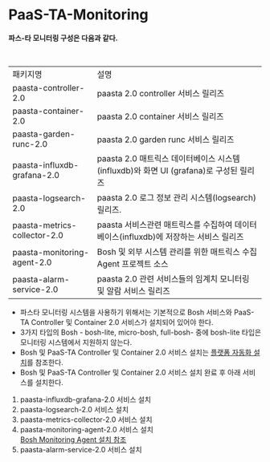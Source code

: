 # PaaS-TA-Monitoring

**파스-타 모니터링 구성은 다음과 같다.**

<table>
<tr>
  <td>패키지명</td>
  <td>설명</td>
</tr>
<tr>
  <td>paasta-controller-2.0</td>
  <td>paasta 2.0 controller 서비스 릴리즈</td>
</tr>
<tr>
  <td>paasta-container-2.0</td>
  <td>paasta 2.0 container 서비스 릴리즈</td>
</tr>
<tr>
  <td>paasta-garden-runc-2.0</td>
  <td>paasta 2.0 garden runc 서비스 릴리즈</td>
</tr>
<tr>
  <td>paasta-influxdb-grafana-2.0</td>
  <td>paasta 2.0 매트릭스 데이터베이스 시스템(influxdb)와 화면 UI (grafana)로 구성된 릴리즈 </td>
</tr>
<tr>
  <td>paasta-logsearch-2.0</td>
  <td>paasta 2.0 로그 정보 관리 시스템(logsearch) 릴리즈.</td>
</tr>
<tr>
  <td>paasta-metrics-collector-2.0</td>
  <td>paasta 서비스관련 매트릭스를 수집하여 데이터베이스(influxdb)에 저장하는 서비스 릴리즈</td>
</tr>
<tr>
  <td>paasta-monitoring-agent-2.0</td>
  <td>Bosh 및 외부 시스템 관리를 위한 매트릭스 수집 Agent 프로젝트 소스</td>
</tr>
<tr>
  <td>paasta-alarm-service-2.0</td>
  <td>paasta 2.0 관련 서비스들의 임계치 모니터링 및 알람 서비스 릴리즈</td>
</tr>
</table>

- 파스타 모니터링 시스템을 사용하기 위해서는 기본적으로 Bosh 서비스와 PaaS-TA Controller 및 Container 2.0 서비스가 설치되어 있어야 한다.
- 3가지 타입의 Bosh - bosh-lite, micro-bosh, full-bosh- 중에 bosh-lite 타입은 모니터링 시스템에서 지원하지 않는다.
- Bosh 및 PaaS-TA Controller 및 Container 2.0 서비스 설치는 [플랫폼 자동화 설치](https://github.com/OpenPaaSRnD/Documents-PaaSTA-2.0/blob/master/Install-Guide/Platform%20Install%20System/PaaS-TA_%ED%94%8C%EB%9E%AB%ED%8F%BC_%EC%84%A4%EC%B9%98_%EC%9E%90%EB%8F%99%ED%99%94_%EC%84%A4%EC%B9%98_%EA%B0%80%EC%9D%B4%EB%93%9C.md)를 참조한다.
- Bosh 및 PaaS-TA Controller 및 Container 2.0 서비스 설치 완료 후 아래 서비스를 설치한다.
1. paasta-influxdb-grafana-2.0 서비스 설치
2. paasta-logsearch-2.0 서비스 설치
3. paasta-metrics-collector-2.0 서비스 설치
4. paasta-monitoring-agent-2.0 서비스 설치 <br>
   [Bosh Monitoring Agent 설치 참조](https://github.com/OpenPaaSRnD/Documents-PaaSTA-2.0/blob/master/Install-Guide/BOSH/Bosh%20Monitoring%20Agent%20%EC%84%A4%EC%B9%98%20%EA%B0%80%EC%9D%B4%EB%93%9C_v1.0.md)
5. paasta-alarm-service-2.0 서비스 설치
